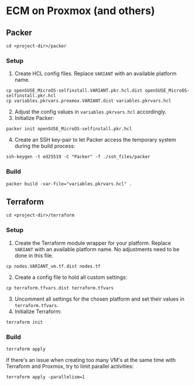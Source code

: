 # ECM on Proxmox (and others)

## Packer
```shell
cd <project-dir>/packer
```

### Setup
1. Create HCL config files. Replace `VARIANT` with an available platform name. 
```shell
cp openSUSE_MicroOS-selfinstall.VARIANT.pkr.hcl.dist openSUSE_MicroOS-selfinstall.pkr.hcl
cp variables.pkrvars.proxmox.VARIANT.dist variables.pkrvars.hcl
```
2. Adjust the config values in `variables.pkrvars.hcl` accordingly.
3. Initialize Packer:
```shell
packer init openSUSE_MicroOS-selfinstall.pkr.hcl
```
4. Create an SSH key-pair to let Packer access the temporary system during the build process:
```shell
ssh-keygen -t ed25519 -C "Packer" -f ./ssh_files/packer
```

### Build
```shell
packer build -var-file="variables.pkrvars.hcl" .
```

## Terraform
```shell
cd <project-dir>/terraform
```

### Setup
1. Create the Terraform module wrapper for your platform. Replace `VARIANT` with an available platform name. No adjustments need to be done in this file.
```shell
cp nodes.VARIANT_vm.tf.dist nodes.tf
```
2. Create a config file to hold all custom settings:
```shell
cp terraform.tfvars.dist terraform.tfvars
```
3. Uncomment all settings for the chosen platform and set their values in `terraform.tfvars`.
4. Initialize Terraform:
```shell
terraform init
```

### Build
```shell
terraform apply
```
If there's an issue when creating too many VM's at the same time with Terraform and Proxmox, try to limit parallel activities:
```shell
terraform apply -parallelism=1
```


